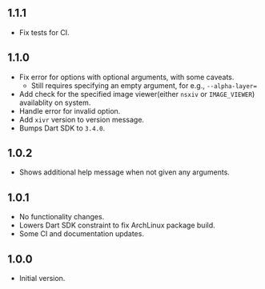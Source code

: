 <!-- markdownlint-disable-file MD041 -->
## 1.1.1

- Fix tests for CI.

## 1.1.0

- Fix error for options with optional arguments, with some caveats.
  - Still requires specifying an empty argument, for e.g., `--alpha-layer=`
- Add check for the specified image viewer(either `nsxiv` or `IMAGE_VIEWER`)
availablity on system.
- Handle error for invalid option.
- Add `xivr` version to version message.
- Bumps Dart SDK to `3.4.0`.

## 1.0.2

- Shows additional help message when not given any arguments.

## 1.0.1

- No functionality changes.
- Lowers Dart SDK constraint to fix ArchLinux package build.
- Some CI and documentation updates.

## 1.0.0

- Initial version.
